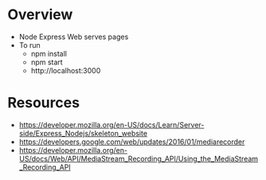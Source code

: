 # Overview
* Node Express Web serves pages
* To run
    * npm install
    * npm start
    * http://localhost:3000

# Resources
* https://developer.mozilla.org/en-US/docs/Learn/Server-side/Express_Nodejs/skeleton_website
* https://developers.google.com/web/updates/2016/01/mediarecorder
* https://developer.mozilla.org/en-US/docs/Web/API/MediaStream_Recording_API/Using_the_MediaStream_Recording_API